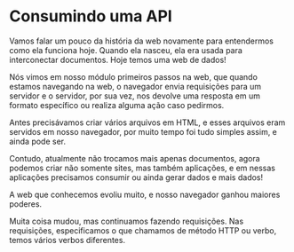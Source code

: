 # Consumindo uma API

Vamos falar um pouco da história da web novamente para entendermos como ela funciona hoje. Quando ela nasceu, ela era usada para interconectar documentos. Hoje temos uma web de dados! 

Nós vimos em nosso módulo primeiros passos na web, que quando estamos navegando na web, o navegador envia requisições para um servidor e o servidor, por sua vez, nos devolve uma resposta em um formato específico ou realiza alguma ação caso pedirmos.

Antes precisávamos criar vários arquivos em HTML, e esses arquivos eram servidos em nosso navegador, por muito tempo foi tudo simples assim, e ainda pode ser.

Contudo, atualmente não trocamos mais apenas documentos, agora podemos criar não somente sites, mas também aplicações, e em nessas aplicações precisamos consumir ou ainda gerar dados e mais dados!

A web que conhecemos evoliu muito, e nosso navegador ganhou maiores poderes.

Muita coisa mudou, mas continuamos fazendo requisições. Nas requisições, especificamos o que chamamos de método HTTP ou verbo, temos vários verbos diferentes.

